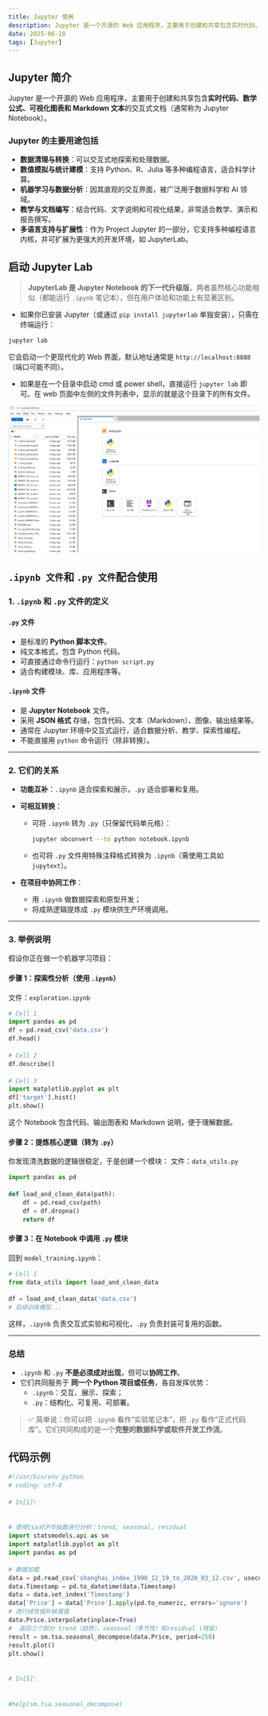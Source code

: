 ```yaml
---
title: Jupyter 使用
description: Jupyter 是一个开源的 Web 应用程序，主要用于创建和共享包含实时代码、数学公式、可视化图表和 Markdown 文本的交互式文档。
date: 2025-06-10
tags: [Jupyter]
---
```


<BlogPost>

## Jupyter 简介

Jupyter 是一个开源的 Web 应用程序，主要用于创建和共享包含**实时代码、数学公式、可视化图表和 Markdown 文本**的交互式文档（通常称为 Jupyter Notebook）。

### Jupyter 的主要用途包括

- **数据清理与转换**：可以交互式地探索和处理数据。
- **数值模拟与统计建模**：支持 Python、R、Julia 等多种编程语言，适合科学计算。
- **机器学习与数据分析**：因其直观的交互界面，被广泛用于数据科学和 AI 领域。
- **教学与文档编写**：结合代码、文字说明和可视化结果，非常适合教学、演示和报告撰写。
- **多语言支持与扩展性**：作为 Project Jupyter 的一部分，它支持多种编程语言内核，并可扩展为更强大的开发环境，如 JupyterLab。

## 启动 Jupyter Lab

> **JupyterLab 是 Jupyter Notebook 的下一代升级版**，两者虽然核心功能相似（都能运行 `.ipynb` 笔记本），但在用户体验和功能上有显著区别。

- 如果你已安装 Jupyter（或通过 `pip install jupyterlab` 单独安装），只需在终端运行：

```bash
jupyter lab
```

它会启动一个更现代化的 Web 界面，默认地址通常是 `http://localhost:8888`（端口可能不同）。

- 如果是在一个目录中启动 cmd 或 power shell，直接运行 `jupyter lab` 即可。在 web 页面中左侧的文件列表中，显示的就是这个目录下的所有文件。

<img src="../assets/foundation/jupyter/jupyter-lab.png" alt="Jupyter Lab" />

## `.ipynb 文件`和 `.py 文件`配合使用

### 1. `.ipynb` 和 `.py` 文件的定义

#### `.py` 文件

- 是标准的 **Python 脚本文件**。
- 纯文本格式，包含 Python 代码。
- 可直接通过命令行运行：`python script.py`
- 适合构建模块、库、应用程序等。

#### `.ipynb` 文件

- 是 **Jupyter Notebook** 文件。
- 采用 **JSON 格式** 存储，包含代码、文本（Markdown）、图像、输出结果等。
- 通常在 Jupyter 环境中交互式运行，适合数据分析、教学、探索性编程。
- 不能直接用 `python` 命令运行（除非转换）。

---

### 2. 它们的关系

- **功能互补**：`.ipynb` 适合探索和展示，`.py` 适合部署和复用。
- **可相互转换**：
  - 可将 `.ipynb` 转为 `.py`（只保留代码单元格）：

    ```bash
    jupyter nbconvert --to python notebook.ipynb
    ```

  - 也可将 `.py` 文件用特殊注释格式转换为 `.ipynb`（需使用工具如 `jupytext`）。

- **在项目中协同工作**：
  - 用 `.ipynb` 做数据探索和原型开发；
  - 将成熟逻辑提炼成 `.py` 模块供生产环境调用。

---

### 3. 举例说明

假设你正在做一个机器学习项目：

#### 步骤 1：探索性分析（使用 `.ipynb`）

文件：`exploration.ipynb`

```python
# Cell 1
import pandas as pd
df = pd.read_csv('data.csv')
df.head()

# Cell 2
df.describe()

# Cell 3
import matplotlib.pyplot as plt
df['target'].hist()
plt.show()
```

这个 Notebook 包含代码、输出图表和 Markdown 说明，便于理解数据。

#### 步骤 2：提炼核心逻辑（转为 `.py`）

你发现清洗数据的逻辑很稳定，于是创建一个模块：
文件：`data_utils.py`

```python
import pandas as pd

def load_and_clean_data(path):
    df = pd.read_csv(path)
    df = df.dropna()
    return df
```

#### 步骤 3：在 Notebook 中调用 `.py` 模块

回到 `model_training.ipynb`：

```python
# Cell 1
from data_utils import load_and_clean_data

df = load_and_clean_data('data.csv')
# 后续训练模型...
```

这样，`.ipynb` 负责交互式实验和可视化，`.py` 负责封装可复用的函数。

---

### 总结

- `.ipynb` 和 `.py` **不是必须成对出现**，但可以**协同工作**。
- 它们共同服务于 **同一个 Python 项目或任务**，各自发挥优势：
  - `.ipynb`：交互、展示、探索；
  - `.py`：结构化、可复用、可部署。

> ✅ 简单说：你可以把 `.ipynb` 看作“实验笔记本”，把 `.py` 看作“正式代码库”。它们共同构成的是一个**完整的数据科学或软件开发工作流**。

## 代码示例

``` python
#!/usr/bin/env python
# coding: utf-8

# In[1]:


# 使用tsa对沪市指数进行分析：trend, seasonal, residual
import statsmodels.api as sm
import matplotlib.pyplot as plt
import pandas as pd

# 数据加载
data = pd.read_csv('shanghai_index_1990_12_19_to_2020_03_12.csv', usecols=['Timestamp', 'Price'])
data.Timestamp = pd.to_datetime(data.Timestamp)
data = data.set_index('Timestamp')
data['Price'] = data['Price'].apply(pd.to_numeric, errors='ignore')
# 进行线性插补缺漏值
data.Price.interpolate(inplace=True)
#  返回三个部分 trend（趋势），seasonal（季节性）和residual (残留)
result = sm.tsa.seasonal_decompose(data.Price, period=250)
result.plot()
plt.show()


# In[5]:


#help(sm.tsa.seasonal_decompose)


```

</BlogPost>
